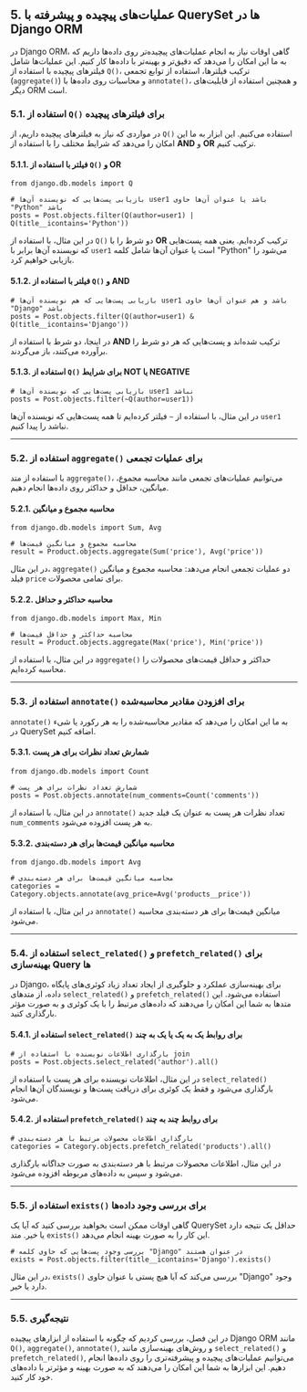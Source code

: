 ## 5. عملیات‌های پیچیده و پیشرفته با QuerySet ها در Django ORM

در Django ORM، گاهی اوقات نیاز به انجام عملیات‌های پیچیده‌تر روی داده‌ها داریم که به ما این امکان را می‌دهد که دقیق‌تر و بهینه‌تر با داده‌ها کار کنیم. این عملیات‌ها شامل فیلترهای پیچیده با استفاده از `Q()`، ترکیب فیلترها، استفاده از توابع تجمعی (`aggregate()`) و محاسبات روی داده‌ها با `annotate()`، و همچنین استفاده از قابلیت‌های دیگر ORM است.

### 5.1. استفاده از `Q()` برای فیلترهای پیچیده

در مواردی که نیاز به فیلترهای پیچیده داریم، از `Q()` استفاده می‌کنیم. این ابزار به ما این امکان را می‌دهد که شرایط مختلف را با استفاده از **AND** و **OR** ترکیب کنیم.

#### 5.1.1. فیلتر با استفاده از `Q()` و **OR**

```
from django.db.models import Q

# بازیابی پست‌هایی که نویسنده آن‌ها user1 باشد یا عنوان آن‌ها حاوی "Python" باشد
posts = Post.objects.filter(Q(author=user1) | Q(title__icontains='Python'))
```

در این مثال، با استفاده از `Q()` دو شرط را با **OR** ترکیب کرده‌ایم. یعنی همه پست‌هایی که نویسنده آن‌ها برابر با `user1` است یا عنوان آن‌ها شامل کلمه "Python" می‌شود را بازیابی خواهیم کرد.

#### 5.1.2. فیلتر با استفاده از `Q()` و **AND**

```
# بازیابی پست‌هایی که هم نویسنده آن‌ها user1 باشد و هم عنوان آن‌ها حاوی "Django" باشد
posts = Post.objects.filter(Q(author=user1) & Q(title__icontains='Django'))
```

در اینجا، دو شرط با استفاده از **AND** ترکیب شده‌اند و پست‌هایی که هر دو شرط را برآورده می‌کنند، باز می‌گردند.

#### 5.1.3. استفاده از `Q()` برای شرایط **NOT** یا **NEGATIVE**

```
# بازیابی پست‌هایی که نویسنده آن‌ها user1 نباشد
posts = Post.objects.filter(~Q(author=user1))
```

در این مثال، با استفاده از `~` فیلتر کرده‌ایم تا همه پست‌هایی که نویسنده آن‌ها `user1` نباشد را پیدا کنیم.

---

### 5.2. استفاده از `aggregate()` برای عملیات تجمعی

با استفاده از متد `aggregate()`، می‌توانیم عملیات‌های تجمعی مانند محاسبه مجموع، میانگین، حداقل و حداکثر روی داده‌ها انجام دهیم.

#### 5.2.1. محاسبه مجموع و میانگین

```
from django.db.models import Sum, Avg

# محاسبه مجموع و میانگین قیمت‌ها
result = Product.objects.aggregate(Sum('price'), Avg('price'))
```

در این مثال، `aggregate()` دو عملیات تجمعی انجام می‌دهد: محاسبه مجموع و میانگین فیلد `price` برای تمامی محصولات.

#### 5.2.2. محاسبه حداکثر و حداقل

```
from django.db.models import Max, Min

# محاسبه حداکثر و حداقل قیمت‌ها
result = Product.objects.aggregate(Max('price'), Min('price'))
```

در این مثال، با استفاده از `aggregate()` حداکثر و حداقل قیمت‌های محصولات را محاسبه کرده‌ایم.

---

### 5.3. استفاده از `annotate()` برای افزودن مقادیر محاسبه‌شده

`annotate()` به ما این امکان را می‌دهد که مقادیر محاسبه‌شده را به هر رکورد یا شیء در QuerySet اضافه کنیم.

#### 5.3.1. شمارش تعداد نظرات برای هر پست

```
from django.db.models import Count

# شمارش تعداد نظرات برای هر پست
posts = Post.objects.annotate(num_comments=Count('comments'))
```

در این مثال، با استفاده از `annotate()` تعداد نظرات هر پست به عنوان یک فیلد جدید `num_comments` به هر پست افزوده می‌شود.

#### 5.3.2. محاسبه میانگین قیمت‌ها برای هر دسته‌بندی

```
from django.db.models import Avg

# محاسبه میانگین قیمت‌ها برای هر دسته‌بندی
categories = Category.objects.annotate(avg_price=Avg('products__price'))
```

در این مثال، با استفاده از `annotate()` میانگین قیمت‌ها برای هر دسته‌بندی محاسبه می‌شود.

---

### 5.4. استفاده از `select_related()` و `prefetch_related()` برای بهینه‌سازی Query ها

در Django، برای بهینه‌سازی عملکرد و جلوگیری از ایجاد تعداد زیاد کوئری‌های پایگاه داده، از متدهای `select_related()` و `prefetch_related()` استفاده می‌شود. این متدها به شما این امکان را می‌دهند که داده‌های مرتبط را با یک کوئری و به صورت مؤثر بارگذاری کنید.

#### 5.4.1. استفاده از `select_related()` برای روابط یک به یک یا یک به چند

```
# بارگذاری اطلاعات نویسنده با استفاده از join
posts = Post.objects.select_related('author').all()
```

در این مثال، اطلاعات نویسنده برای هر پست با استفاده از `select_related()` بارگذاری می‌شود و فقط یک کوئری برای دریافت پست‌ها و نویسندگان آن‌ها انجام می‌شود.

#### 5.4.2. استفاده از `prefetch_related()` برای روابط چند به چند

```
# بارگذاری اطلاعات محصولات مرتبط با هر دسته‌بندی
categories = Category.objects.prefetch_related('products').all()
```

در این مثال، اطلاعات محصولات مرتبط با هر دسته‌بندی به صورت جداگانه بارگذاری می‌شود و سپس به داده‌های مربوطه افزوده می‌شود.

---

### 5.5. استفاده از `exists()` برای بررسی وجود داده‌ها

گاهی اوقات ممکن است بخواهید بررسی کنید که آیا یک QuerySet حداقل یک نتیجه دارد یا خیر. متد `exists()` این کار را به صورت بهینه انجام می‌دهد.

```
# بررسی وجود پست‌هایی که حاوی کلمه "Django" در عنوان هستند
exists = Post.objects.filter(title__icontains='Django').exists()
```

در این مثال، `exists()` بررسی می‌کند که آیا هیچ پستی با عنوان حاوی "Django" وجود دارد یا خیر.

---

### 5.5. نتیجه‌گیری

در این فصل، بررسی کردیم که چگونه با استفاده از ابزارهای پیچیده Django ORM مانند `Q()`, `aggregate()`, `annotate()`, و روش‌های بهینه‌سازی مانند `select_related()` و `prefetch_related()`, می‌توانیم عملیات‌های پیچیده و پیشرفته‌تری را روی داده‌ها انجام دهیم. این ابزارها به شما این امکان را می‌دهند که به صورت بهینه و مؤثرتر با داده‌های خود کار کنید.
